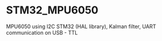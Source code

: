 # STM32_MPU6050
MPU6050 using I2C STM32 (HAL library), Kalman filter, UART communication on USB - TTL
